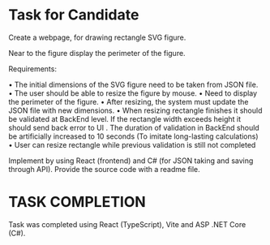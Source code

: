 # Task for Candidate

Create a webpage, for drawing rectangle SVG figure.

Near to the figure display the perimeter of the figure.

Requirements:

•	The initial dimensions of the SVG figure need to be taken from JSON file.
•	The user should be able to resize the figure by mouse.
•	Need to display the perimeter of the figure.
•	After resizing, the system must update the JSON file with new dimensions.
•	When resizing rectangle finishes it should be validated at BackEnd level. If the rectangle width exceeds height it should send back error to UI . The duration of validation in BackEnd should be artificially increased to 10 seconds (To imitate long-lasting calculations) 
•	User can resize rectangle while previous validation is still not completed

Implement by using React (frontend) and C# (for JSON taking and saving through API).
Provide the source code with a readme file.

# TASK COMPLETION

Task was completed using React (TypeScript), Vite and ASP .NET Core (C#).


